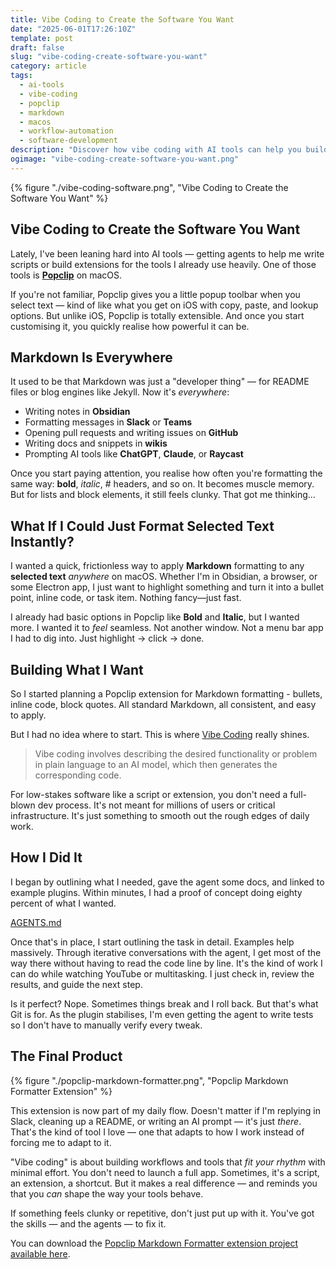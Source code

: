 ```yaml
---
title: Vibe Coding to Create the Software You Want
date: "2025-06-01T17:26:10Z"
template: post
draft: false
slug: "vibe-coding-create-software-you-want"
category: article
tags:
  - ai-tools
  - vibe-coding
  - popclip
  - markdown
  - macos
  - workflow-automation
  - software-development
description: "Discover how vibe coding with AI tools can help you build custom software that fits your workflow. Learn how to create a PopClip extension for instant Markdown formatting on macOS using AI agents, and build tools that adapt to your work instead of forcing you to adapt to them."
ogimage: "vibe-coding-create-software-you-want.png"
---
```


{% figure "./vibe-coding-software.png", "Vibe Coding to Create the Software You Want" %}

## Vibe Coding to Create the Software You Want

Lately, I've been leaning hard into AI tools — getting agents to help me write scripts or build extensions for the tools I already use heavily. One of those tools is [**Popclip**](https://pilotmoon.com/popclip/) on macOS.

If you're not familiar, Popclip gives you a little popup toolbar when you select text — kind of like what you get on iOS with copy, paste, and lookup options. But unlike iOS, Popclip is totally extensible. And once you start customising it, you quickly realise how powerful it can be.

## Markdown Is Everywhere

It used to be that Markdown was just a "developer thing" — for README files or blog engines like Jekyll. Now it's _everywhere_:

- Writing notes in **Obsidian**
- Formatting messages in **Slack** or **Teams**
- Opening pull requests and writing issues on **GitHub**
- Writing docs and snippets in **wikis**
- Prompting AI tools like **ChatGPT**, **Claude**, or **Raycast**

Once you start paying attention, you realise how often you're formatting the same way: **bold**, _italic_, # headers, and so on. It becomes muscle memory. But for lists and block elements, it still feels clunky. That got me thinking...

## What If I Could Just Format Selected Text Instantly?

I wanted a quick, frictionless way to apply **Markdown** formatting to any **selected text** _anywhere_ on macOS. Whether I'm in Obsidian, a browser, or some Electron app, I just want to highlight something and turn it into a bullet point, inline code, or task item. Nothing fancy—just fast.

I already had basic options in Popclip like **Bold** and **Italic**, but I wanted more. I wanted it to _feel_ seamless. Not another window. Not a menu bar app I had to dig into. Just highlight -> click -> done.

## Building What I Want

So I started planning a Popclip extension for Markdown formatting - bullets, inline code, block quotes. All standard Markdown, all consistent, and easy to apply.

But I had no idea where to start. This is where [Vibe Coding](https://en.wikipedia.org/wiki/Vibe_coding) really shines.

> Vibe coding involves describing the desired functionality or problem in plain language to an AI model, which then generates the corresponding code.

For low-stakes software like a script or extension, you don't need a full-blown dev process. It's not meant for millions of users or critical infrastructure. It's just something to smooth out the rough edges of daily work.

## How I Did It

I began by outlining what I needed, gave the agent some docs, and linked to example plugins. Within minutes, I had a proof of concept doing eighty percent of what I wanted.

[AGENTS.md](https://github.com/andrewjamesford/popclip-markdown-formatter/blob/main/AGENTS.md#L1)

Once that's in place, I start outlining the task in detail. Examples help massively. Through iterative conversations with the agent, I get most of the way there without having to read the code line by line. It's the kind of work I can do while watching YouTube or multitasking. I just check in, review the results, and guide the next step.

Is it perfect? Nope. Sometimes things break and I roll back. But that's what Git is for. As the plugin stabilises, I'm even getting the agent to write tests so I don't have to manually verify every tweak.

## The Final Product

{% figure "./popclip-markdown-formatter.png", "Popclip Markdown Formatter Extension" %}

This extension is now part of my daily flow. Doesn't matter if I'm replying in Slack, cleaning up a README, or writing an AI prompt — it's just _there_. That's the kind of tool I love — one that adapts to how I work instead of forcing me to adapt to it.

"Vibe coding" is about building workflows and tools that _fit your rhythm_ with minimal effort. You don't need to launch a full app. Sometimes, it's a script, an extension, a shortcut. But it makes a real difference — and reminds you that you _can_ shape the way your tools behave.

If something feels clunky or repetitive, don't just put up with it. You've got the skills — and the agents — to fix it.

You can download the [Popclip Markdown Formatter extension project available here](https://github.com/andrewjamesford/popclip-markdown-formatter).
